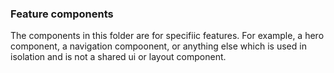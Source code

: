 ### Feature components

The components in this folder are for specifiic features. For example, a hero component, a navigation compoonent, or anything else which is used in isolation and is not a shared ui or layout component.

